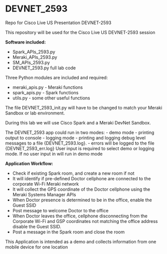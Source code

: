 # DEVNET_2593

Repo for Cisco Live US Presentation DEVNET-2593

This repository will be used for the Cisco Live US DEVNET-2593 session

**Software included:**

 - Spark_APIs_2593.py
 - Meraki_APIs_2593.py
 - SM_APIs_2593.py
 - DEVNET_2593.py full lab code
 
Three Python modules are included and required:

 - meraki_apis.py - Meraki functions
 - spark_apis.py - Spark functions
 - utils.py - some other useful functions
 
The file DEVNET_2593_init.py will have to be changed to match your Meraki Sandbox or lab environment.

During this lab we will use Cisco Spark and a Meraki DevNet Sandbox.

The DEVNET_2593 app could run in two modes:
    - demo mode - printing output to console
    - logging mode - printing and logging debug level messages to a file {DEVNET_2593.log}.
                     - errors will be logged to the file {DEVNET_2593_err.log}
    User input is required to select demo or logging mode. If no user input in will run in demo mode

**Application Workflow:**

- Check if existing Spark room, and create a new room if not
- It will identify if pre-defined Doctor cellphone are connected to the corporate Wi-Fi Meraki network
- It will collect the GPS coordinate of the Doctor cellphone using the Meraki Systems Manager APIs
- When Doctor presence is determined to be in the office, enable the Guest SSID
- Post message to welcome Doctor to the office
- When Doctor leaves the office, cellphone disconnecting from the Corporate Wi-Fi and GSP coordinates not matching the office address disable the Guest SSID.
- Post a message in the Spark room and close the room

This Application is intended as a demo and collects information from one mobile device for one location